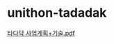 # unithon-tadadak  
[타다닥 사업계획+기술.pdf](https://github.com/user-attachments/files/22025501/%2B.pdf)
